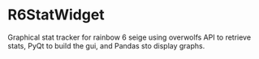 # R6StatWidget
Graphical stat tracker for rainbow 6 seige using overwolfs API to retrieve stats, PyQt to build the gui, and Pandas sto display graphs.
